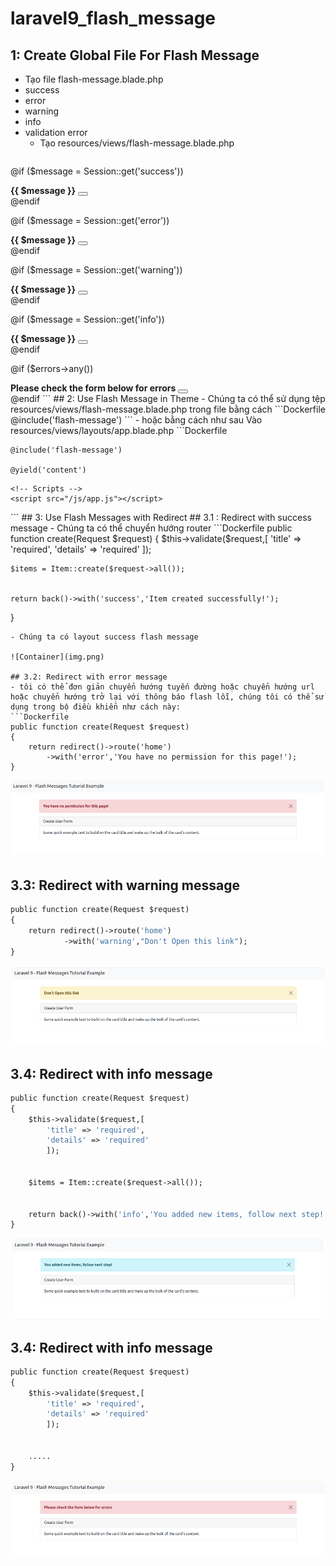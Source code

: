 # laravel9_flash_message
## 1: Create Global File For Flash Message
- Tạo file flash-message.blade.php
- success
- error
- warning
- info
- validation error
  + Tạo resources/views/flash-message.blade.php
  ```Dockerfile
@if ($message = Session::get('success'))
<div class="alert alert-success alert-dismissible fade show" role="alert">
  <strong>{{ $message }}</strong>
  <button type="button" class="btn-close" data-bs-dismiss="alert" aria-label="Close"></button>
</div>
@endif 
    
@if ($message = Session::get('error'))
<div class="alert alert-danger alert-dismissible fade show" role="alert">
  <strong>{{ $message }}</strong>
  <button type="button" class="btn-close" data-bs-dismiss="alert" aria-label="Close"></button>
</div>
@endif
     
@if ($message = Session::get('warning'))
<div class="alert alert-warning alert-dismissible fade show" role="alert">
  <strong>{{ $message }}</strong>
  <button type="button" class="btn-close" data-bs-dismiss="alert" aria-label="Close"></button>
</div>
@endif
     
@if ($message = Session::get('info'))
<div class="alert alert-info alert-dismissible fade show" role="alert">
  <strong>{{ $message }}</strong>
  <button type="button" class="btn-close" data-bs-dismiss="alert" aria-label="Close"></button>
</div>
@endif
    
@if ($errors->any())
<div class="alert alert-danger alert-dismissible fade show" role="alert">
  <strong>Please check the form below for errors</strong>
  <button type="button" class="btn-close" data-bs-dismiss="alert" aria-label="Close"></button>
</div>
@endif
``` 
## 2: Use Flash Message in Theme
-  Chúng ta có thể sử dụng tệp resources/views/flash-message.blade.php trong file bằng cách 
```Dockerfile
@include('flash-message')
```
- hoặc bằng cách như sau Vào resources/views/layouts/app.blade.php
```Dockerfile
<!DOCTYPE html>
<html lang="en">
<head>
    <meta charset="utf-8">
    <meta http-equiv="X-UA-Compatible" content="IE=edge">
    <meta name="viewport" content="width=device-width, initial-scale=1">
    <!-- Styles -->
    <link href="https://cdn.jsdelivr.net/npm/bootstrap@5.0.2/dist/css/bootstrap.min.css" rel="stylesheet">
    <script src="https://cdn.jsdelivr.net/npm/bootstrap@5.0.2/dist/js/bootstrap.bundle.min.js" ></script>
</head>
<body>
  
<div class="container">
  
    @include('flash-message')
  
    @yield('content')
  
</div>
  
    <!-- Scripts -->
    <script src="/js/app.js"></script>
</body>
</html> 
```
## 3: Use Flash Messages with Redirect
## 3.1 : Redirect with success message  
-  Chúng ta có thể chuyển hướng router
```Dockerfile
public function create(Request $request)
{
	$this->validate($request,[
        'title' => 'required',
        'details' => 'required'
        ]);


	$items = Item::create($request->all());


	return back()->with('success','Item created successfully!');
}
```
- Chúng ta có layout success flash message

![Container](img.png)

## 3.2: Redirect with error message
- tôi có thể đơn giản chuyển hướng tuyến đường hoặc chuyển hướng url hoặc chuyển hướng trở lại với thông báo flash lỗi, chúng tôi có thể sử dụng trong bộ điều khiển như cách này:
```Dockerfile
public function create(Request $request)
{
    return redirect()->route('home')
        ->with('error','You have no permission for this page!');
}
```
![Container](img1.png)

## 3.3: Redirect with warning message
```Dockerfile
public function create(Request $request)
{
    return redirect()->route('home')
            ->with('warning',"Don't Open this link");
}
```

![Container](img2.png)

## 3.4: Redirect with info message
```Dockerfile
public function create(Request $request)
{
    $this->validate($request,[
        'title' => 'required',
        'details' => 'required'
        ]);


    $items = Item::create($request->all());


    return back()->with('info','You added new items, follow next step!');
}
```

![Container](img3.png)

## 3.4: Redirect with info message
```Dockerfile
public function create(Request $request)
{
    $this->validate($request,[
        'title' => 'required',
        'details' => 'required'
        ]);


    .....
}
```

![Container](img4.png)
